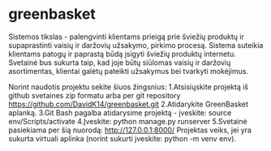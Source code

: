 # greenbasket
Sistemos tikslas - palengvinti klientams prieigą prie šviežių produktų ir supaprastinti vaisių ir daržovių užsakymo, pirkimo procesą. 
Sistema suteikia klientams patogų ir paprastą būdą įsigyti šviežių produktų internetu. 
Svetainė bus sukurta taip, kad joje būtų siūlomas vaisių ir daržovių asortimentas, klientai galėtų pateikti užsakymus bei tvarkyti mokėjimus. 

Norint naudotis projektu sekite šiuos žingsnius:
1.Atsisiųskite projektą iš github svetaines zip formatu arba per git repository https://github.com/DavidK14/greenbasket.git
2.Atidarykite GreenBasket aplanką.
3.Git Bash pagalba atidarysime projektą - įveskite: source env/Scripts/activate
4.Įveskite: python manage.py runserver
5.Svetainė pasiekiama per šią nuorodą: http://127.0.0.1:8000/
Projektas veiks, jei yra sukurta virtuali aplinka (norint sukurti įveskite: python -m venv env).
